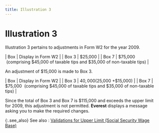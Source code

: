 ```yaml
---
title: Illustration 3
---
```


# Illustration 3


Illustration 3 pertains to adjustments in Form W2 for the year 2009.


| Box | Display in Form W2 |
| Box 3 | $25,000 |
| Box 7 | $75,000  (comprising  $45,000 of taxable tips and $35,000 of non-taxable tips) |



An adjustment of $15,000 is made to Box 3.


| Box | Display in Form W2 |
| Box 3 | $40,000 ($25,000 +$15,000) |
| Box 7 | $75,000  (comprising  $45,000 of taxable tips and $35,000 of non-taxable tips) |



Since the total of Box 3 and Box 7 is $115,000 and exceeds the upper  limit for 2009, this adjustment is not permitted. **Everest**  displays a message asking you to make the required changes.


{:.see_also}
See also
: [Validations  for Upper Limit (Social Security Wage Base)]({{site.prl_baseurl}}/misc/validations_for_yearly_upper_limit_(social_security_wage_base)_form_w2.html)

